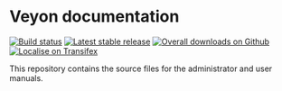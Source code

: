 # Veyon documentation

[![Build status](https://travis-ci.com/veyon/docs.svg?branch=master)](https://travis-ci.com/veyon/docs)
[![Latest stable release](https://img.shields.io/github/release/veyon/docs.svg?maxAge=3600)](https://github.com/veyon/docs/releases)
[![Overall downloads on Github](https://img.shields.io/github/downloads/veyon/docs/total.svg?maxAge=3600)](https://github.com/veyon/docs/releases)
[![Localise on Transifex](https://img.shields.io/badge/localise-on_transifex-green.svg)](https://www.transifex.com/veyon-solutions/veyon/)

This repository contains the source files for the administrator and user manuals.

